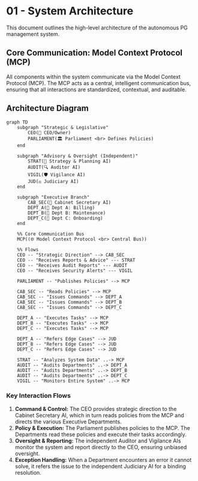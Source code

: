 # 01 - System Architecture

This document outlines the high-level architecture of the autonomous PG management system.

## Core Communication: Model Context Protocol (MCP)

All components within the system communicate via the Model Context Protocol (MCP). The MCP acts as a central, intelligent communication bus, ensuring that all interactions are standardized, contextual, and auditable.

## Architecture Diagram

```mermaid
graph TD
    subgraph "Strategic & Legislative"
        CEO(👤 CEO/Owner)
        PARLIAMENT(🏛️ Parliament <br> Defines Policies)
    end

    subgraph "Advisory & Oversight (Independent)"
        STRAT(🧠 Strategy & Planning AI)
        AUDIT(🔍 Auditor AI)
        VIGIL(🛡️ Vigilance AI)
        JUD(⚖️ Judiciary AI)
    end

    subgraph "Executive Branch"
        CAB_SEC(🤖 Cabinet Secretary AI)
        DEPT_A(🏢 Dept A: Billing)
        DEPT_B(🏢 Dept B: Maintenance)
        DEPT_C(🏢 Dept C: Onboarding)
    end

    %% Core Communication Bus
    MCP((🌐 Model Context Protocol <br> Central Bus))

    %% Flows
    CEO -- "Strategic Direction" --> CAB_SEC
    CEO -- "Receives Reports & Advice" --- STRAT
    CEO -- "Receives Audit Reports" --- AUDIT
    CEO -- "Receives Security Alerts" --- VIGIL

    PARLIAMENT -- "Publishes Policies" --> MCP

    CAB_SEC -- "Reads Policies" --> MCP
    CAB_SEC -- "Issues Commands" --> DEPT_A
    CAB_SEC -- "Issues Commands" --> DEPT_B
    CAB_SEC -- "Issues Commands" --> DEPT_C

    DEPT_A -- "Executes Tasks" --> MCP
    DEPT_B -- "Executes Tasks" --> MCP
    DEPT_C -- "Executes Tasks" --> MCP

    DEPT_A -- "Refers Edge Cases" --> JUD
    DEPT_B -- "Refers Edge Cases" --> JUD
    DEPT_C -- "Refers Edge Cases" --> JUD

    STRAT -- "Analyzes System Data" ..-> MCP
    AUDIT -- "Audits Departments" ..-> DEPT_A
    AUDIT -- "Audits Departments" ..-> DEPT_B
    AUDIT -- "Audits Departments" ..-> DEPT_C
    VIGIL -- "Monitors Entire System" ..-> MCP
```

### Key Interaction Flows

1.  **Command & Control:** The CEO provides strategic direction to the Cabinet Secretary AI, which in turn reads policies from the MCP and directs the various Executive Departments.
2.  **Policy & Execution:** The Parliament publishes policies to the MCP. The Departments read these policies and execute their tasks accordingly.
3.  **Oversight & Reporting:** The independent Auditor and Vigilance AIs monitor the system and report directly to the CEO, ensuring unbiased oversight.
4.  **Exception Handling:** When a Department encounters an error it cannot solve, it refers the issue to the independent Judiciary AI for a binding resolution.